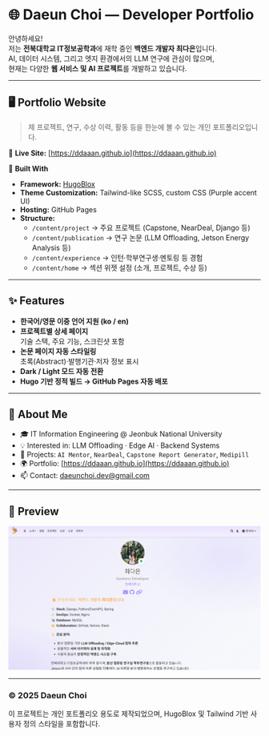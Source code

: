 # 🌐 Daeun Choi — Developer Portfolio

안녕하세요!  
저는 **전북대학교 IT정보공학과**에 재학 중인 **백엔드 개발자 최다은**입니다.  
AI, 데이터 시스템, 그리고 엣지 환경에서의 LLM 연구에 관심이 많으며,  
현재는 다양한 **웹 서비스 및 AI 프로젝트**를 개발하고 있습니다.

---

## 🖥️ Portfolio Website
> 제 프로젝트, 연구, 수상 이력, 활동 등을 한눈에 볼 수 있는 개인 포트폴리오입니다.

🔗 **Live Site:** [https://ddaaan.github.io](https://ddaaan.github.io)

📁 **Built With**
- **Framework:** [HugoBlox](https://hugoblox.com/)  
- **Theme Customization:** Tailwind-like SCSS, custom CSS (Purple accent UI)  
- **Hosting:** GitHub Pages  
- **Structure:**  
  - `/content/project` → 주요 프로젝트 (Capstone, NearDeal, Django 등)  
  - `/content/publication` → 연구 논문 (LLM Offloading, Jetson Energy Analysis 등)  
  - `/content/experience` → 인턴·학부연구생·멘토링 등 경험  
  - `/content/home` → 섹션 위젯 설정 (소개, 프로젝트, 수상 등)

---

## ✨ Features
- **한국어/영문 이중 언어 지원 (ko / en)**
- **프로젝트별 상세 페이지**  
  기술 스택, 주요 기능, 스크린샷 포함
- **논문 페이지 자동 스타일링**  
  초록(Abstract)·발행기관·저자 정보 표시
- **Dark / Light 모드 자동 전환**
- **Hugo 기반 정적 빌드 → GitHub Pages 자동 배포**

---

## 💼 About Me
- 🎓 IT Information Engineering @ Jeonbuk National University  
- 💡 Interested in: LLM Offloading · Edge AI · Backend Systems  
- 🧠 Projects: `AI Mentor`, `NearDeal`, `Capstone Report Generator`, `Medipill`  
- 🌍 Portfolio: [https://ddaaan.github.io](https://ddaaan.github.io)  
- 📫 Contact: [daeunchoi.dev@gmail.com](mailto:daeunchoi.dev@gmail.com)

---

## 📸 Preview
![Portfolio Screenshot](./portfolio-preview.jpg)

---

### © 2025 Daeun Choi
이 프로젝트는 개인 포트폴리오 용도로 제작되었으며, HugoBlox 및 Tailwind 기반 사용자 정의 스타일을 포함합니다.
